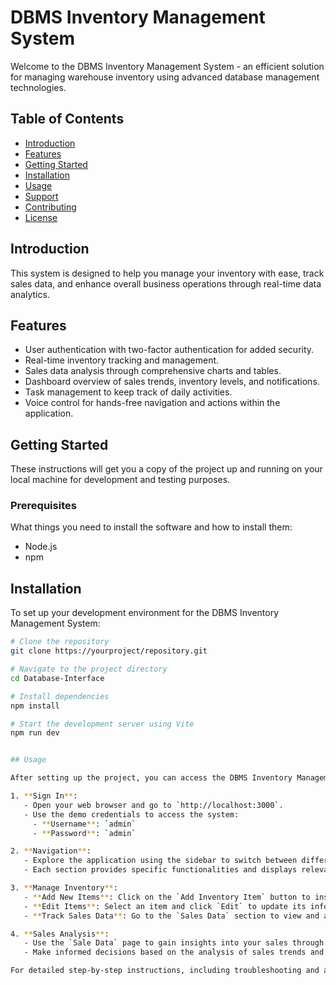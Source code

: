 # DBMS Inventory Management System

Welcome to the DBMS Inventory Management System - an efficient solution for managing warehouse inventory using advanced database management technologies.

## Table of Contents

- [Introduction](#introduction)
- [Features](#features)
- [Getting Started](#getting-started)
- [Installation](#installation)
- [Usage](#usage)
- [Support](#support)
- [Contributing](#contributing)
- [License](#license)

## Introduction

This system is designed to help you manage your inventory with ease, track sales data, and enhance overall business operations through real-time data analytics.

## Features

- User authentication with two-factor authentication for added security.
- Real-time inventory tracking and management.
- Sales data analysis through comprehensive charts and tables.
- Dashboard overview of sales trends, inventory levels, and notifications.
- Task management to keep track of daily activities.
- Voice control for hands-free navigation and actions within the application.

## Getting Started

These instructions will get you a copy of the project up and running on your local machine for development and testing purposes.

### Prerequisites

What things you need to install the software and how to install them:

- Node.js
- npm


## Installation

To set up your development environment for the DBMS Inventory Management System:

```bash
# Clone the repository
git clone https://yourproject/repository.git

# Navigate to the project directory
cd Database-Interface

# Install dependencies
npm install

# Start the development server using Vite
npm run dev


## Usage

After setting up the project, you can access the DBMS Inventory Management System through your web browser. Here’s how to get started:

1. **Sign In**: 
   - Open your web browser and go to `http://localhost:3000`.
   - Use the demo credentials to access the system:
     - **Username**: `admin`
     - **Password**: `admin`

2. **Navigation**:
   - Explore the application using the sidebar to switch between different sections such as `Dashboard`, `Orders`, `Products`, and more.
   - Each section provides specific functionalities and displays relevant data.

3. **Manage Inventory**:
   - **Add New Items**: Click on the `Add Inventory Item` button to insert new items into your inventory.
   - **Edit Items**: Select an item and click `Edit` to update its information.
   - **Track Sales Data**: Go to the `Sales Data` section to view and analyze sales trends and performance.

4. **Sales Analysis**:
   - Use the `Sale Data` page to gain insights into your sales through various charts and tables.
   - Make informed decisions based on the analysis of sales trends and inventory performance.

For detailed step-by-step instructions, including troubleshooting and advanced features, refer to the [User Manual](./Database-Interface/docs/User%20Manual.pdf).
